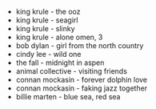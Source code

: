- king krule - the ooz
- king krule - seagirl
- king krule - slinky
- king krule - alone omen, 3
- bob dylan - girl from the north country
- cindy lee - wild one
- the fall - midnight in aspen
- animal collective - visiting friends
- connan mockasin - forever dolphin love
- connan mockasin - faking jazz together
- billie marten - blue sea, red sea
